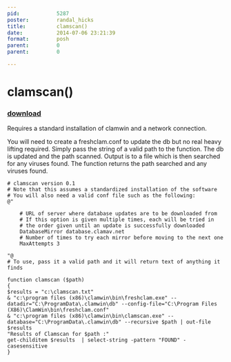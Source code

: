 ```yaml
---
pid:            5287
poster:         randal_hicks
title:          clamscan()
date:           2014-07-06 23:21:39
format:         posh
parent:         0
parent:         0

---
```


# clamscan()

### [download](5287.ps1)

Requires a standard installation of clamwin and a network connection. 

You will need to create a freshclam.conf to update the db but no real heavy lifting required. Simply pass the string of a valid path to the function. The db is updated and the path scanned. Output is to a file which is then searched for any viruses found. The function returns the path searched and any viruses found. 

```posh
# clamscan version 0.1
# Note that this assumes a standardized installation of the software
# You will also need a valid conf file such as the following:
@"

    # URL of server where database updates are to be downloaded from
    # If this option is given multiple times, each will be tried in
    # the order given until an update is successfully downloaded
    DatabaseMirror database.clamav.net
    # Number of times to try each mirror before moving to the next one
    MaxAttempts 3

"@
# To use, pass it a valid path and it will return text of anything it finds

function clamscan ($path) 
{
$results = "c:\clamscan.txt"
& "c:\program files (x86)\clamwin\bin\freshclam.exe" --datadir="C:\ProgramData\.clamwin\db" --config-file="C:\Program Files (X86)\ClamWin\bin\freshclam.conf"
& "c:\program files (x86)\clamwin\bin\clamscan.exe" --database="C:\ProgramData\.clamwin\db" --recursive $path | out-file $results
"Results of Clamscan for $path :"
get-childitem $results  | select-string -pattern "FOUND" -casesensitive 
}

```

